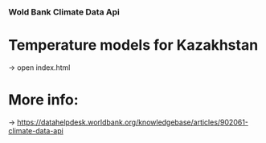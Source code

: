 ### Wold Bank Climate Data Api
# Temperature models for Kazakhstan
-> open index.html 

# More info: 
-> https://datahelpdesk.worldbank.org/knowledgebase/articles/902061-climate-data-api